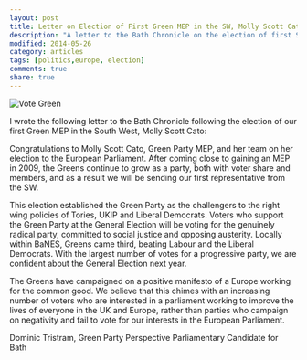 ```yaml
---
layout: post
title: Letter on Election of First Green MEP in the SW, Molly Scott Cato
description: "A letter to the Bath Chronicle on the election of first SW Green MEP, Molly Scott Cato"
modified: 2014-05-26
category: articles
tags: [politics,europe, election]
comments: true
share: true
---
```


![Vote Green](http://dominictristram.com/images/Policies_EveOfPoll_Website_Splash.jpg)

I wrote the following letter to the Bath Chronicle following the election of our first Green MEP in the South West, Molly Scott Cato:

Congratulations to Molly Scott Cato, Green Party MEP, and her team on
her election to the European Parliament. After coming close to gaining
an MEP in 2009, the Greens continue to grow as a party, both with
voter share and members, and as a result we will be sending our first
representative from the SW.

This election established the Green Party as the challengers to the
right wing policies of Tories, UKIP and Liberal Democrats. Voters who
support the Green Party at the General Election will be voting for the
genuinely radical party, committed to social justice and opposing
austerity. Locally within BaNES, Greens came third, beating Labour and
the Liberal Democrats. With the largest number of votes for a
progressive party, we are confident about the General Election next
year.

The Greens have campaigned on a positive manifesto of a Europe working
for the common good. We believe that this chimes with an increasing
number of voters who are interested in a parliament working to improve
the lives of everyone in the UK and Europe, rather than parties who
campaign on negativity and fail to vote for our interests in the
European Parliament.


Dominic Tristram,
Green Party Perspective Parliamentary Candidate for Bath

